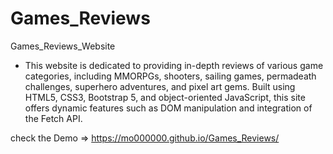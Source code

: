 # Games_Reviews
Games_Reviews_Website

- This website is dedicated to providing in-depth reviews of various game categories, including MMORPGs, shooters, sailing games, permadeath challenges, superhero adventures, and pixel art gems. Built using HTML5, CSS3, Bootstrap 5, and object-oriented JavaScript, this site offers dynamic features such as DOM manipulation and integration of the Fetch API.

check the Demo => https://mo000000.github.io/Games_Reviews/
